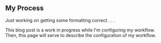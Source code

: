 ## My Process

Just working on getting some formatting correct . . . 

This blog post is a work in progress while I'm configuring my workflow.  Then, this page will serve to describe the configuration of my workflow.
